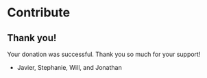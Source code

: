# Contribute

## Thank you!

Your donation was successful. Thank you so much for your support!

- Javier, Stephanie, Will, and Jonathan
